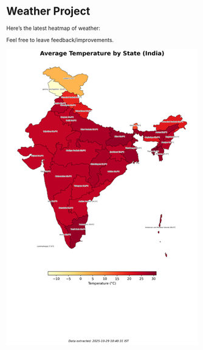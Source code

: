 # Weather Project

Here’s the latest heatmap of weather:

Feel free to leave feedback/improvements.

![India Heatmap](docs/assets/india_heatmap.png?v=01A1C9)
